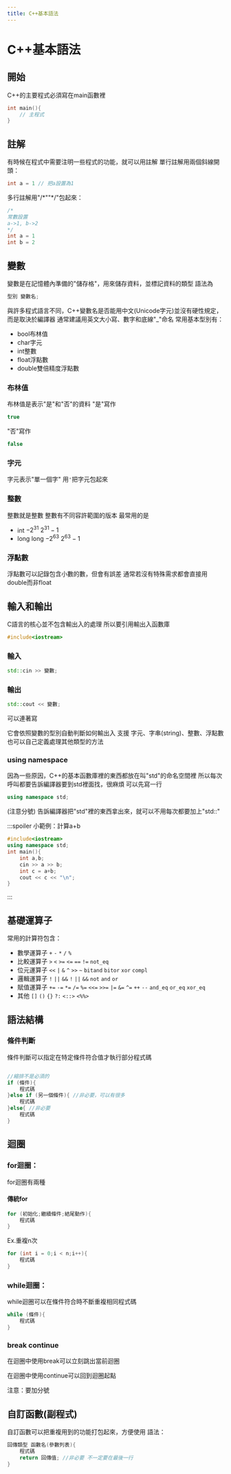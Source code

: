 ```yaml
---
title: C++基本語法
---
```

# C++基本語法

## 開始
C++的主要程式必須寫在main函數裡

```cpp
int main(){
	// 主程式
}
```

## 註解
有時候在程式中需要注明一些程式的功能，就可以用註解
單行註解用兩個斜線開頭：

```cpp
int a = 1 // 把a設置為1
```
多行註解用"/\*""\*/"包起來：

```cpp
/*
常數設置
a->1, b->2
*/
int a = 1
int b = 2
```

## 變數
變數是在記憶體內準備的"儲存格"，用來儲存資料，並標記資料的類型
語法為

```cpp
型別 變數名;
```
與許多程式語言不同，C++變數名是否能用中文(Unicode字元)並沒有硬性規定，而是取決於編譯器
通常建議用英文大小寫、數字和底線"\_"命名
常用基本型別有：

+ bool布林值
+ char字元
+ int整數
+ float浮點數
+ double雙倍精度浮點數

### 布林值
布林值是表示"是"和"否"的資料
"是"寫作

```cpp
true
```
"否"寫作

```cpp
false
```

### 字元
字元表示"單一個字"
用`'`把字元包起來

### 整數
整數就是整數
整數有不同容許範圍的版本
最常用的是
+ int $-2^31~2^31-1$
+ long long $-2^63~2^63-1$

### 浮點數
浮點數可以記錄包含小數的數，但會有誤差
通常若沒有特殊需求都會直接用double而非float

## 輸入和輸出
C語言的核心並不包含輸出入的處理
所以要引用輸出入函數庫

```cpp
#include<iostream>
```

### 輸入

```cpp
std::cin >> 變數;
```

### 輸出

```cpp
std::cout << 變數;
```

可以連著寫

它會依照變數的型別自動判斷如何輸出入
支援 字元、字串(string)、整數、浮點數
也可以自己定義處理其他類型的方法

### using namespace

因為一些原因，C++的基本函數庫裡的東西都放在叫"std"的命名空間裡
所以每次呼叫都要告訴編譯器要到std裡面找，很麻煩
可以先寫一行

```cpp
using namespace std;
```
(注意分號)
告訴編譯器把"std"裡的東西拿出來，就可以不用每次都要加上"std::"

:::spoiler 小範例：計算a+b
```cpp
#include<iostream>
using namespace std;
int main(){
	int a,b;
	cin >> a >> b;
	int c = a+b;
	cout << c << "\n";
}
```
:::

## 基礎運算子
常用的計算符包含：

+ 數學運算子 `+` `-` `*` `/` `%`
+ 比較運算子 `>` `<` `>=` `<=` `==` `!=` `not_eq`
+ 位元運算子 `<<` `|` `&` `^` `>>` `~` `bitand` `bitor` `xor` `compl`
+ 邏輯運算子 `!` `||` `&&` `!` `||` `&&` `not` `and` `or`
+ 賦值運算子 `+=` `-=` `*=` `/=` `%=` `<<=` `>>=` `|=` `&=` `^=` `++` `--` `and_eq` `or_eq` `xor_eq`
+ 其他 `[]` `()` `{}` `?:` `<::>` `<%%>`

## 語法結構
### 條件判斷
條件判斷可以指定在特定條件符合值才執行部分程式碼
```cpp

//縮排不是必須的
if (條件){
    程式碼
}else if (另一個條件){ //非必要，可以有很多
    程式碼
}else{ //非必要
    程式碼
}
```
## 迴圈
### for迴圈：
for迴圈有兩種
#### 傳統for
```cpp
for (初始化;繼續條件;結尾動作){
    程式碼
}
```

Ex.重複n次
```cpp
for (int i = 0;i < n;i++){
    程式碼
}
```

### while迴圈：
while迴圈可以在條件符合時不斷重複相同程式碼
```cpp
while (條件){
    程式碼
}
```

### break continue

在迴圈中使用break可以立刻跳出當前迴圈

在迴圈中使用continue可以回到迴圈起點

注意：要加分號

## 自訂函數(副程式)
自訂函數可以把重複用到的功能打包起來，方便使用
語法：

```cpp
回傳類型 函數名(參數列表){
    程式碼
    return 回傳值; //非必要 不一定要在最後一行
}
```